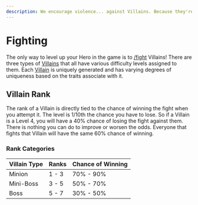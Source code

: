 ```yaml
---
description: We encourage violence... against Villains. Because they're bad.
---
```


# Fighting

The only way to level up your Hero in the game is to [/fight](../discord-bot/fight.md) Villains! There are three types of [Villains](../tokens/villains/) that all have various difficulty levels assigned to them. Each [Villain](../tokens/villains/) is uniquely generated and has varying degrees of uniqueness based on the traits associate with it.

## Villain Rank

The rank of a Villain is directly tied to the chance of winning the fight when you attempt it. The level is 1/10th the chance you have to lose. So if a Villain is a Level 4, you will have a 40% chance of losing the fight against them. There is nothing you can do to improve or worsen the odds. Everyone that fights that Villain will have the same 60% chance of winning.

### Rank Categories

| Villain Type | Ranks | Chance of Winning |
| ------------ | ----- | ----------------- |
| Minion       | 1 - 3 | 70% - 90%         |
| Mini-Boss    | 3 - 5 | 50% - 70%         |
| Boss         | 5 - 7 | 30% - 50%         |

